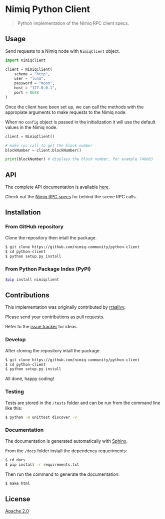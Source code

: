 Nimiq Python Client
===================

> Python implementation of the Nimiq RPC client specs.

## Usage

Send requests to a Nimiq node with `NimiqClient` object.

```python
import nimiqclient

client = NimiqClient(
	scheme = "http",
	user = "luna",
	password = "moon",
	host = "127.0.0.1",
	port = 8648
)
```

Once the client have been set up, we can call the methods with the appropiate arguments to make requests to the Nimiq node.

When no `config` object is passed in the initialization it will use the default values in the Nimiq node.

```python
client = NimiqClient()

# make rpc call to get the block number
blockNumber = client.blockNumber()

print(blockNumber) # displays the block number, for example 748883
```

## API

The complete API documentation is available [here](https://rraallvv.github.io/python-client/).

Check out the [Nimiq RPC specs](https://github.com/nimiq/core-js/wiki/JSON-RPC-API) for behind the scene RPC calls.

## Installation

### From GitHub repository

Clone the repository then intall the package.

```sh
$ git clone https://github.com/nimiq-community/python-client
$ cd python-client
$ python setup.py install
```

### From Python Package Index (PyPI)

```sh
$pip install nimiqclient
```

## Contributions

This implementation was originally contributed by [rraallvv](https://github.com/rraallvv/).

Please send your contributions as pull requests.

Refer to the [issue tracker](https://github.com/nimiq-community/python-client/issues) for ideas.

### Develop

After cloning the repository intall the package.

```sh
$ git clone https://github.com/nimiq-community/python-client
$ cd python-client
$ python setup.py install
```

All done, happy coding!

### Testing

Tests are stored in the `/tests` folder and can be run from the command line like this:

```sh
$ python -m unittest discover -v
```

### Documentation

The documentation is generated automatically with [Sphinx](https://www.sphinx-doc.org).

From the `/docs` folder install the dependency requeriments:

```sh
$ cd docs
$ pip install -r requirements.txt
```

Then run the command to generate the documentation:

```sh
$ make html
```

## License

[Apache 2.0](LICENSE.md)
